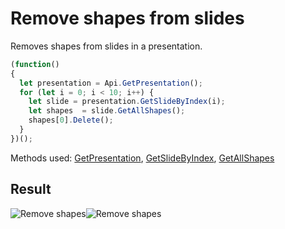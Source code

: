# Remove shapes from slides

Removes shapes from slides in a presentation.

<!-- This code snippet is shown in the screenshot. -->

<!-- eslint-skip -->

``` ts
(function()
{
  let presentation = Api.GetPresentation();
  for (let i = 0; i < 10; i++) {
    let slide = presentation.GetSlideByIndex(i);
    let shapes  = slide.GetAllShapes();
    shapes[0].Delete();
  }
})();
```

Methods used: [GetPresentation](../../../docs/office-api/usage-api/presentation-api/Api/Methods/GetPresentation.md), [GetSlideByIndex](../../../docs/office-api/usage-api/presentation-api/ApiPresentation/Methods/GetSlideByIndex.md), [GetAllShapes](../../../docs/office-api/usage-api/presentation-api/ApiSlide/Methods/GetAllShapes.md)

## Result

![Remove shapes](/assets/images/plugins/remove-shapes.png#gh-light-mode-only)![Remove shapes](/assets/images/plugins/remove-shapes.dark.png#gh-dark-mode-only)
